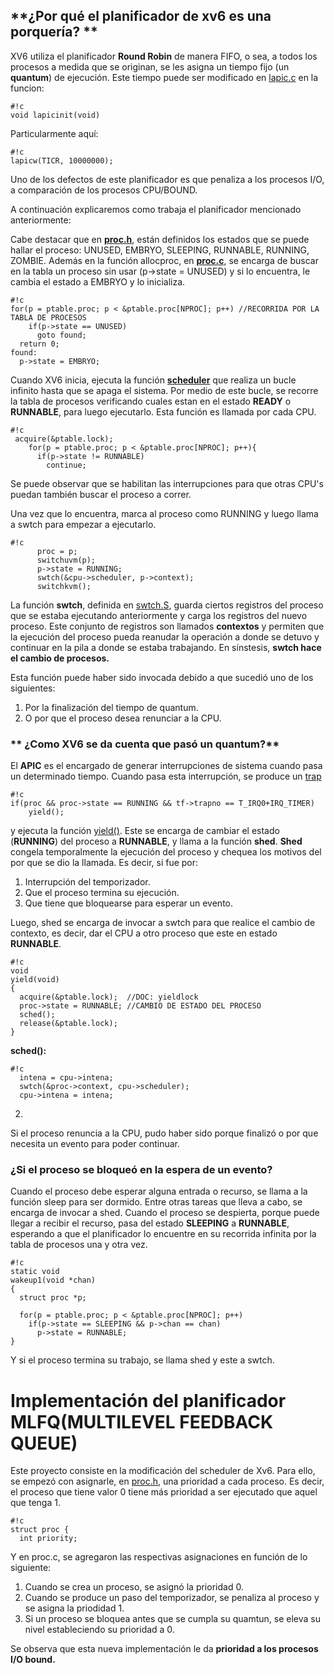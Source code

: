 ## **¿Por qué el planificador de xv6 es una porquería? ** ##

XV6 utiliza el planificador **Round Robin** de manera FIFO, o sea, a todos los procesos a medida que se originan, se les asigna un tiempo fijo (un **quantum**) de ejecución. Este tiempo puede ser modificado en [lapic.c](xv6/lapic.c) en la funcion:

```
#!c
void lapicinit(void)
```
Particularmente aquí:
```
#!c
lapicw(TICR, 10000000);
```
Uno de los defectos de este planificador es que penaliza a los procesos I/O, a comparación de los procesos CPU/BOUND.

A continuación explicaremos como trabaja el planificador mencionado anteriormente:

Cabe destacar que en **[proc.h](xv6/proc.h)**, están definidos los estados que se puede hallar el proceso: UNUSED, EMBRYO, SLEEPING, RUNNABLE, RUNNING, ZOMBIE.
Además en la función allocproc, en **[proc.c](xv6/proc.c)**, se encarga de buscar en la tabla un proceso sin usar (p->state = UNUSED) y si lo encuentra, le cambia el estado a EMBRYO y lo inicializa.

```
#!c
for(p = ptable.proc; p < &ptable.proc[NPROC]; p++) //RECORRIDA POR LA TABLA DE PROCESOS
    if(p->state == UNUSED)
      goto found;
  return 0;
found:
  p->state = EMBRYO;
```
Cuando XV6 inicia, ejecuta la función **[scheduler](xv6/proc.c)** que realiza un bucle infinito hasta que se apaga el sistema. Por medio de este bucle, se recorre la tabla de procesos verificando cuales estan en el estado **READY** o **RUNNABLE**, para luego ejecutarlo. Esta función es llamada por cada CPU.

```
#!c
 acquire(&ptable.lock);
    for(p = ptable.proc; p < &ptable.proc[NPROC]; p++){
      if(p->state != RUNNABLE)
        continue;
```
Se puede observar que se habilitan las interrupciones para que otras CPU's puedan también buscar el proceso a correr.

Una vez que lo encuentra, marca al proceso como RUNNING y luego llama a swtch para empezar a ejecutarlo.
```
#!c
      proc = p;
      switchuvm(p);
      p->state = RUNNING;
      swtch(&cpu->scheduler, p->context);
      switchkvm();
```
La función **swtch**, definida en [swtch.S](xv6/swtch.S), guarda ciertos registros del proceso que se estaba ejecutando anteriormente y carga los registros del nuevo proceso. Este conjunto de registros son llamados **contextos** y permiten que la ejecución del proceso pueda reanudar la operación a donde se detuvo y continuar en la pila a donde se estaba trabajando. 
En sínstesis, **swtch hace el cambio de procesos.**
 
Esta función puede haber sido invocada debido a que sucedió uno de los siguientes:

1. Por la finalización del tiempo de quantum.
2. O por que el proceso desea renunciar a la CPU.

### ** ¿Como XV6 se da cuenta que pasó un quantum?** ###

El **APIC** es el encargado de generar interrupciones de sistema cuando pasa un determinado tiempo. Cuando pasa esta interrupción, se produce un [trap](xv6/trap.c)

```
#!c
if(proc && proc->state == RUNNING && tf->trapno == T_IRQ0+IRQ_TIMER)
    yield();
```

y ejecuta la función [yield()](xv6/proc.c). Este se encarga de cambiar el estado (**RUNNING**) del proceso a **RUNNABLE**, y llama a la función **shed**.
**Shed** congela temporalmente la ejecución del proceso y chequea los motivos del por que se dio la llamada. Es decir, si fue por:
1. Interrupción del temporizador.
2. Que el proceso termina su ejecución.
3. Que tiene que bloquearse para esperar un evento.

Luego, shed se encarga de invocar a swtch para que realice el cambio de contexto, es decir, dar el CPU a otro proceso que este en estado **RUNNABLE**.

```
#!c
void
yield(void)
{
  acquire(&ptable.lock);  //DOC: yieldlock
  proc->state = RUNNABLE; //CAMBIO DE ESTADO DEL PROCESO
  sched();
  release(&ptable.lock);
}
```
**sched():**

```
#!c
  intena = cpu->intena;
  swtch(&proc->context, cpu->scheduler);
  cpu->intena = intena;
```

2.
Si el proceso renuncia a la CPU, pudo haber sido porque finalizó o por que necesita un evento para poder continuar.

### **¿Si el proceso se bloqueó en la espera de un evento?** ###

Cuando el proceso debe esperar alguna entrada o recurso, se llama a la función sleep para ser dormido. Entre otras tareas que lleva a cabo, se encarga de invocar a shed. Cuando el proceso se despierta, porque puede llegar a recibir el recurso, pasa del estado **SLEEPING** a **RUNNABLE**, esperando a que el planificador lo encuentre en su recorrida infinita por la tabla de procesos una y otra vez.

```
#!c
static void
wakeup1(void *chan)
{
  struct proc *p;

  for(p = ptable.proc; p < &ptable.proc[NPROC]; p++)
    if(p->state == SLEEPING && p->chan == chan)
      p->state = RUNNABLE;
}
```
Y si el proceso termina su trabajo, se llama shed y este a swtch.

# **Implementación del planificador MLFQ(MULTILEVEL FEEDBACK QUEUE)** #

Este proyecto consiste en la modificación del scheduler de Xv6. Para ello, se empezó con asignarle, en [proc.h](xv6/proc.h), una prioridad a cada proceso. Es decir, el proceso que tiene valor 0 tiene más prioridad a ser ejecutado que aquel que tenga 1.

```
#!c
struct proc {
  int priority;
```
 
Y en proc.c, se agregaron las respectivas asignaciones en función de lo siguiente:

1. Cuando se crea un proceso, se asignó la prioridad 0.
2. Cuando se produce un paso del temporizador, se penaliza al proceso y se asigna la priodidad 1. 
3. Si un proceso se bloquea antes que se cumpla su quamtun, se eleva su nivel estableciendo su prioridad a 0.


Se observa que esta nueva implementación le da **prioridad a los procesos I/O bound.**